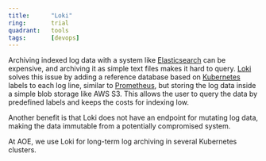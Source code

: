 ```yaml
---
title:      "Loki"
ring:       trial
quadrant:   tools
tags:       [devops]
---
```


Archiving indexed log data with a system like [Elasticsearch](/platforms-and-operations/elasticsearch/) can be expensive, and archiving it as simple text files makes it hard to query. [Loki](https://grafana.com/oss/loki/) solves this issue by adding a reference database based on [Kubernetes](/platforms-and-operations/kubernetes/) labels to each log line, similar to [Prometheus](/platforms-and-operations/prometheus/), but storing the log data inside a simple blob storage like AWS S3. This allows the user to query the data by predefined labels and keeps the costs for indexing low.

Another benefit is that Loki does not have an endpoint for mutating log data, making the data immutable from a potentially compromised system.

At AOE, we use Loki for long-term log archiving in several Kubernetes clusters.

